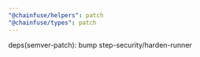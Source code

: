 ```yaml
---
"@chainfuse/helpers": patch
"@chainfuse/types": patch
---
```


deps(semver-patch): bump step-security/harden-runner
